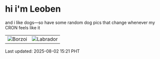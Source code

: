 # hi i'm Leoben

and i like dogs—so have some random dog pics that change whenever my CRON feels like it

|  |  |
|--------|----------|
| ![Borzoi](https://random-dog-vercel.vercel.app/api/random-borzoi?v=1754119308) | ![Labrador](https://random-dog-vercel.vercel.app/api/random-labrador?v=1754119308) |

Last updated: 2025-08-02 15:21 PHT
